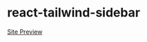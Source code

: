 # react-tailwind-sidebar
<a href="https://ephemeral-donut-da9e88.netlify.app/" target="_blank">Site Preview</a>
